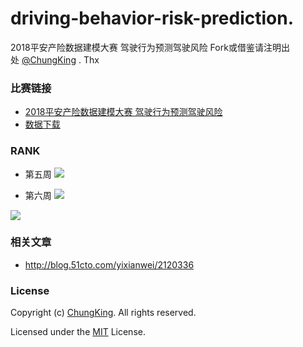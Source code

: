 # driving-behavior-risk-prediction.
2018平安产险数据建模大赛 驾驶行为预测驾驶风险 
Fork或借鉴请注明出处 [@ChungKing](https://github.com/HuangCongQing) . Thx


### 比赛链接

* [2018平安产险数据建模大赛 驾驶行为预测驾驶风险 ](http://www.datafountain.cn/?u=7612594&&#/competitions/284/intro)
* [数据下载](http://www.datafountain.cn/?u=7612594&&#/competitions/284/data-download)


### RANK
* 第五周
![](https://upload-images.jianshu.io/upload_images/4340772-5ce531b561581a6c.png?imageMogr2/auto-orient/strip%7CimageView2/2/w/1240)

* 第六周
![](https://upload-images.jianshu.io/upload_images/4340772-0211af7290844a89.png?imageMogr2/auto-orient/strip%7CimageView2/2/w/1240)

![](https://upload-images.jianshu.io/upload_images/4340772-87c5f739c264427a.png?imageMogr2/auto-orient/strip%7CimageView2/2/w/1240)


### 相关文章
* http://blog.51cto.com/yixianwei/2120336

### License
Copyright (c) [ChungKing](https://github.com/HuangCongQing/driving-behavior-risk-prediction). All rights reserved.

Licensed under the [MIT](./LICENSE) License.
